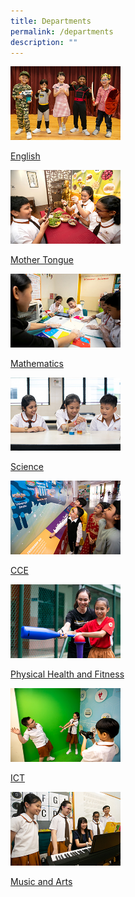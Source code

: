 ```yaml
---
title: Departments
permalink: /departments
description: ""
---
```

<html>
<body>
<p><a href="/departments/english">
<img src="/images/english.jpg"  style="width:35%"><p>English</p>
</a></p>
</body>
</html>

<html>
<body>
<p><a href="/departments/mother-tongue">
<img src="/images/mothertongue.jpg"  style="width:35%"><p>Mother Tongue</p>
</a></p>
</body>
</html>

<html>
<body>
<p><a href="/departments/mathematics">
<img src="/images/maths.jpg"  style="width:35%"><p>Mathematics</p>
</a></p>
</body>
</html>

<html>
<body>
<p><a href="/departments/science">
<img src="/images/science.jpg"  style="width:35%"><p>Science</p>
</a></p>
</body>
</html>

<html>
<body>
<p><a href="/departments/cce">
<img src="/images/cce.jpg"  style="width:35%"><p>CCE</p>
</a></p>
</body>
</html>

<html>
<body>
<p><a href="/departments/physical-health-and-fitness">
<img src="/images/pe.jpg"  style="width:35%"><p>Physical Health and Fitness</p>
</a></p>
</body>
</html>

<html>
<body>
<p><a href="/departments/ict">
<img src="/images/ict.jpg"  style="width:35%"><p>ICT</p>
</a></p>
</body>
</html>

<html>
<body>
<p><a href="/cca/badminton">
<img src="/images/artmusic.jpg"  style="width:35%"><p>Music and Arts</p>
</a></p>
</body>
</html>